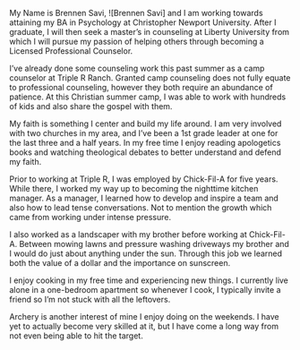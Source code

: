 My Name is Brennen Savi, ![Brennen Savi] and I am working towards attaining my BA in Psychology at Christopher Newport University. After I graduate, I will then seek a master’s in counseling at Liberty University from which I will pursue my passion of helping others through becoming a Licensed Professional Counselor. 

I’ve already done some counseling work this past summer as a camp counselor at Triple R Ranch. Granted camp counseling does not fully equate to professional counseling, however they both require an abundance of patience. At this Christian summer camp, I was able to work with hundreds of kids and also share the gospel with them. 

My faith is something I center and build my life around. I am very involved with two churches in my area, and I’ve been a 1st grade leader at one for the last three and a half years. In my free time I enjoy reading apologetics books and watching theological debates to better understand and defend my faith. 

Prior to working at Triple R, I was employed by Chick-Fil-A for five years. While there, I worked my way up to becoming the nighttime kitchen manager. As a manager, I learned how to develop and inspire a team and also how to lead tense conversations. Not to mention the growth which came from working under intense pressure.

I also worked as a landscaper with my brother before working at Chick-Fil-A. Between mowing lawns and pressure washing driveways my brother and I would do just about anything under the sun. Through this job we learned both the value of a dollar and the importance on sunscreen.

I enjoy cooking in my free time and experiencing new things. I currently live alone in a one-bedroom apartment so whenever I cook, I typically invite a friend so I’m not stuck with all the leftovers.

Archery is another interest of mine I enjoy doing on the weekends. I have yet to actually become very skilled at it, but I have come a long way from not even being able to hit the target.
